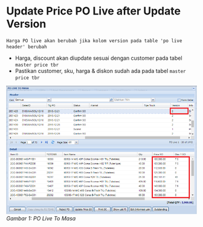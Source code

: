 # Update Price PO Live after Update Version

	Harga PO live akan berubah jika kolom version pada table 'po live header' berubah
- Harga, discount akan diupdate sesuai dengan customer pada tabel `master price tbr`
- Pastikan customer, sku, harga & diskon sudah ada pada tabel  `master price tbr`

![PO Live To MASA](../../img/fitur/dropship/po_live_to_masa.PNG)
*Gambar 1: PO Live To Masa*